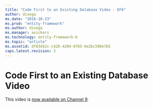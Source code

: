 ```yaml
---
title: "Code First to an Existing Database Video - EF6"
author: divega
ms.date: "2016-10-23"
ms.prod: "entity-framework"
ms.author: divega
ms.manager: avickers
ms.technology: entity-framework-6
ms.topic: "article"
ms.assetid: df83d42c-c428-4204-8765-9e2bc590e7b5
caps.latest.revision: 3
---
```

# Code First to an Existing Database Video
This video is [now available on Channel 9](http://channel9.msdn.com/blogs/ef/code-first-to-existing-database-ef6-1-onwards-).
